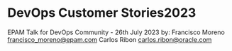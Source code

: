 # DevOps Customer Stories2023

EPAM Talk for DevOps Community - 26th July 2023
by:
Francisco Moreno
francisco_moreno@epam.com
Carlos Ribon
carlos.ribon@oracle.com

